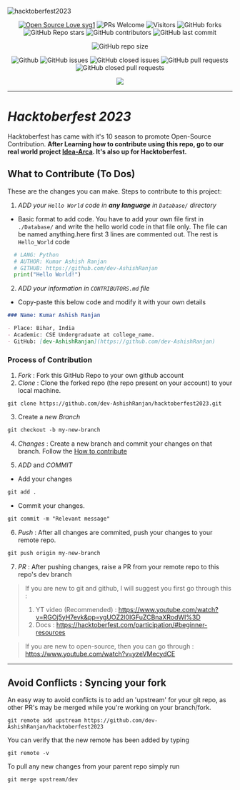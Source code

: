 ![hacktoberfest2023](https://socialify.git.ci/dev-AshishRanjan/hacktoberfest2023/image?description=1&font=KoHo&forks=1&issues=1&language=1&owner=1&pulls=1&stargazers=1&theme=Auto)

<div align="center">
 <p>
   
[![Open Source Love svg1](https://badges.frapsoft.com/os/v1/open-source.svg?v=103)](https://github.com/ellerbrock/open-source-badges/)
![PRs Welcome](https://img.shields.io/badge/PRs-welcome-brightgreen.svg?style=flat)
![Visitors](https://api.visitorbadge.io/api/visitors?path=dev-AshishRanjan%2Fhacktoberfest2023%20&countColor=%23263759&style=flat)
![GitHub forks](https://img.shields.io/github/forks/dev-AshishRanjan/hacktoberfest2023)
![GitHub Repo stars](https://img.shields.io/github/stars/dev-AshishRanjan/hacktoberfest2023)
![GitHub contributors](https://img.shields.io/github/contributors/dev-AshishRanjan/hacktoberfest2023)
![GitHub last commit](https://img.shields.io/github/last-commit/dev-AshishRanjan/hacktoberfest2023)
  
![GitHub repo size](https://img.shields.io/github/repo-size/dev-AshishRanjan/hacktoberfest2023)

![Github](https://img.shields.io/github/license/dev-AshishRanjan/hacktoberfest2023)
![GitHub issues](https://img.shields.io/github/issues/dev-AshishRanjan/hacktoberfest2023)
![GitHub closed issues](https://img.shields.io/github/issues-closed-raw/dev-AshishRanjan/hacktoberfest2023)
![GitHub pull requests](https://img.shields.io/github/issues-pr/dev-AshishRanjan/hacktoberfest2023)
![GitHub closed pull requests](https://img.shields.io/github/issues-pr-closed/dev-AshishRanjan/hacktoberfest2023)

 </p>
</div>

<p align="center">
  <img align="center" src="https://readme-typing-svg.herokuapp.com?color=%23${textVal}&lines=+👋🏻+Welcome+to+hacktoberfest2023+👋🏻;👨🏻‍💻+Lets+Build+Together+👩🏻‍💻;💡+Get+Your+First+Pull+Request+💡;🙏🏻+Thanks+for+Contributing+🙏🏻"
 <img src= 'https://capsule-render.vercel.app/api?type=rect&color=gradient&height=2.5'/>
</p>

---

# **_Hacktoberfest 2023_**

Hacktoberfest has came with it's 10 season to promote Open-Source Contribution.
**After Learning how to contribute using this repo, go to our real world project [Idea-Arca](https://github.com/dev-AshishRanjan/Idea-Arca). It's also up for Hacktoberfest.**

## What to Contribute (To Dos)

These are the changes you can make.
Steps to contribute to this project:

1. _ADD your `Hello World` code in **any language** in `Database/` directory_

- Basic format to add code. You have to add your own file first in `./Database/` and write the hello world code in that file only. The file can be named anything.here first 3 lines are commented out. The rest is `Hello_World` code

```py
  # LANG: Python
  # AUTHOR: Kumar Ashish Ranjan
  # GITHUB: https://github.com/dev-AshishRanjan
  print("Hello World!")
```

2. _ADD your information in `CONTRIBUTORS.md` file_

- Copy-paste this below code and modify it with your own details

```markdown
### Name: Kumar Ashish Ranjan

- Place: Bihar, India
- Academic: CSE Undergraduate at college_name.
- GitHub: [dev-AshishRanjan](https://github.com/dev-AshishRanjan)
```

### Process of Contribution

1. _Fork_ : Fork this GitHub Repo to your own github account
2. _Clone_ : Clone the forked repo (the repo present on your account) to your local machine.

```terminal
git clone https://github.com/dev-AshishRanjan/hacktoberfest2023.git
```

3. Create a _new Branch_

```markdown
git checkout -b my-new-branch
```

4. _Changes_ : Create a new branch and commit your changes on that branch. Follow the [How to contribute](./CONTRIBUTING.md)

5. _ADD_ and _COMMIT_

- Add your changes

```markdown
git add .
```

- Commit your changes.

```markdown
git commit -m "Relevant message"
```

6. _Push_ : After all changes are commited, push your changes to your remote repo.

```markdown
git push origin my-new-branch
```

7. _PR_ : After pushing changes, raise a PR from your remote repo to this repo's dev branch

> If you are new to git and github, I will suggest you first go through this :
>
> 1. YT video (Recommended) : https://www.youtube.com/watch?v=RGOj5yH7evk&pp=ygUOZ2l0IGFuZCBnaXRodWI%3D
> 2. Docs : https://hacktoberfest.com/participation/#beginner-resources

> If you are new to open-source, then you can go through : https://www.youtube.com/watch?v=yzeVMecydCE

---

## Avoid Conflicts : Syncing your fork

An easy way to avoid conflicts is to add an 'upstream' for your git repo, as other PR's may be merged while you're working on your branch/fork.

```terminal
git remote add upstream https://github.com/dev-AshishRanjan/hacktoberfest2023
```

You can verify that the new remote has been added by typing

```terminal
git remote -v
```

To pull any new changes from your parent repo simply run

```terminal
git merge upstream/dev
```
